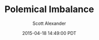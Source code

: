---
layout: podcast
title: "Polemical Imbalance"
author: Scott Alexander
description: https://slatestarcodex.com/2015/04/18/polemical-imbalance/
date: 2015-04-18 14:49:00 PDT
length: 5267143
duration: 1317
guid: polemical-imbalance
---